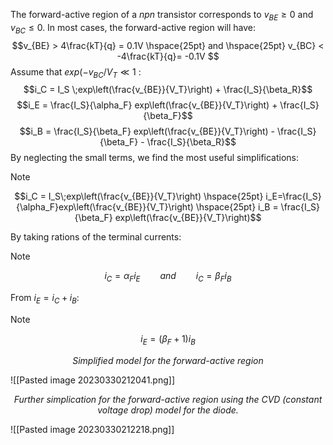 The forward-active region of a *npn* transistor corresponds to $v_{BE}\geq0$ and $v_{BC} \leq 0$. In most cases, the forward-active region will have:
$$v_{BE} > 4\frac{kT}{q} = 0.1V \hspace{25pt} and \hspace{25pt}  v_{BC} < -4\frac{kT}{q}= -0.1V $$
Assume that $exp(-v_{BC}/V_T \ll1$ :
$$i_C = I_S \;exp\left(\frac{v_{BE}}{V_T}\right) + \frac{I_S}{\beta_R}$$
$$i_E = \frac{I_S}{\alpha_F} exp\left(\frac{v_{BE}}{V_T}\right) + \frac{I_S}{\beta_F}$$
$$i_B = \frac{I_S}{\beta_F} exp\left(\frac{v_{BE}}{V_T}\right) - \frac{I_S}{\beta_F} - \frac{I_S}{\beta_R}$$
By neglecting the small terms, we find the most useful simplifications:
>[!note]
>$$i_C = I_S\;exp\left(\frac{v_{BE}}{V_T}\right) \hspace{25pt} i_E=\frac{I_S}{\alpha_F}exp\left(\frac{v_{BE}}{V_T}\right) \hspace{25pt} i_B = \frac{I_S}{\beta_F} exp\left(\frac{v_{BE}}{V_T}\right)$$

By taking rations of the terminal currents:
>[!note]
>$$i_C=\alpha_Fi_E \hspace{25pt} and \hspace{25pt} i_C = \beta_Fi_B$$

From $i_E = i_C + i_B$:

>[!note]
>$$i_E = (\beta_F + 1)i_B$$

<center><em>Simplified model for the forward-active region</em></center>

![[Pasted image 20230330212041.png]]

<center><em>Further simplication for the forward-active region using the CVD (constant voltage drop)  model for the diode.</em></center>

![[Pasted image 20230330212218.png]]